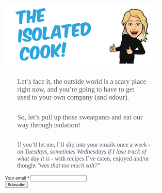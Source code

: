 <div id="mc_embed_signup">

<img src="The Isolated Cook Logo2.png" alt="The Isolated Cook Logo">

<link href="//cdn-images.mailchimp.com/embedcode/classic-10_7.css" rel="stylesheet" type="text/css">

<p style="margin-left: 40px; margin-top: 40px; margin-right: 30px; font-family: verdana; color: #586069; font-size: 23px"> Let’s face it, the outside world is a scary place right now, and you’re going to have to get used to your own company (and odour). 
</p>
	
<p style="margin-left: 40px; margin-top: 40px; margin-right: 20px; font-family: verdana; color: #586069; font-size: 23px"> So, let’s pull up those sweatpants and eat our way through isolation! </p>

<p style="margin-left: 40px; margin-top: 40px; margin-right: 20px; font-family: verdana; color: #586069; font-size: 20px"> If you’ll let me, I’ll slip into your emails once a week - <i> on Tuesdays, sometimes Wednesdays if I lose track of what day it is </i> - with recipes I’ve eaten, enjoyed and/or thought <i> "was that too much salt?" </i> 

</p>

<form action="https://gmail.us19.list-manage.com/subscribe/post?u=bb7ef6108c3b581e90cec9e09&amp;id=53f50033ad" method="post" id="mc-embedded-subscribe-form" name="mc-embedded-subscribe-form" class="validate" target="_blank" novalidate>
<div id="mc_embed_signup_scroll">
  <div class="mc-field-group">
  <label for="mce-EMAIL">Your email  <span class="asterisk">*</span></label>
  <input type="email" value="" name="EMAIL" class="required email" id="mce-EMAIL">
</div>
	<div id="mce-responses" class="clear">
		<div class="response" id="mce-error-response" style="display:none"></div>
		<div class="response" id="mce-success-response" style="display:none"></div>
	</div>    <!-- real people should not fill this in and expect good things - do not remove this or risk form bot signups-->
    <div style="position: absolute; left: -5000px;" aria-hidden="true"><input type="text" name="b_bb7ef6108c3b581e90cec9e09_53f50033ad" tabindex="-1" value=""></div>
    <div class="clear"><input type="submit" value="Subscribe" name="Include me" id="mc-embedded-subscribe" class="button"></div>
    </div>
</form>
</div>

